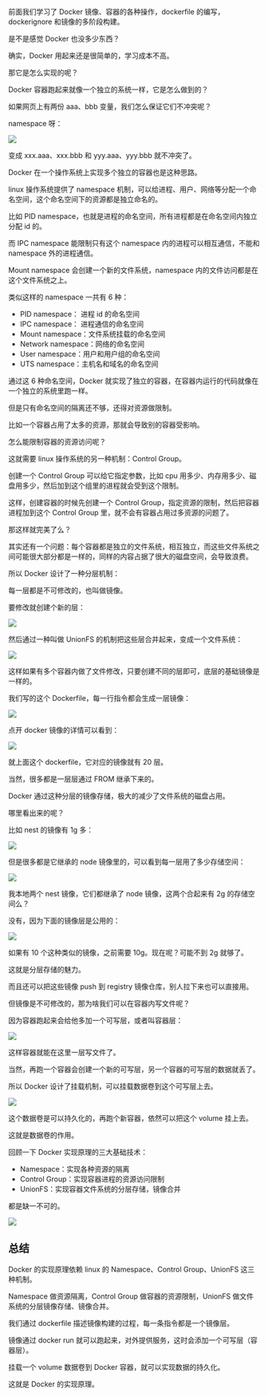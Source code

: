 ﻿前面我们学习了 Docker 镜像、容器的各种操作，dockerfile 的编写，dockerignore 和镜像的多阶段构建。

是不是感觉 Docker 也没多少东西？

确实，Docker 用起来还是很简单的，学习成本不高。

那它是怎么实现的呢？

Docker 容器跑起来就像一个独立的系统一样，它是怎么做到的？

如果网页上有两份 aaa、bbb 变量，我们怎么保证它们不冲突呢？

namespace 呀：

![](https://p1-juejin.byteimg.com/tos-cn-i-k3u1fbpfcp/69b105d627b446a6a56c19770fb862ee~tplv-k3u1fbpfcp-watermark.image?)

变成 xxx.aaa、xxx.bbb 和 yyy.aaa、yyy.bbb 就不冲突了。

Docker 在一个操作系统上实现多个独立的容器也是这种思路。

linux 操作系统提供了 namespace 机制，可以给进程、用户、网络等分配一个命名空间，这个命名空间下的资源都是独立命名的。

比如 PID namespace，也就是进程的命名空间，所有进程都是在命名空间内独立分配 id 的。

而 IPC namespace 能限制只有这个 namespace 内的进程可以相互通信，不能和 namespace 外的进程通信。

Mount namespace 会创建一个新的文件系统，namespace 内的文件访问都是在这个文件系统之上。

类似这样的 namespace 一共有 6 种：

*   PID namespace： 进程 id 的命名空间
*   IPC namespace： 进程通信的命名空间
*   Mount namespace：文件系统挂载的命名空间
*   Network namespace：网络的命名空间
*   User namespace：用户和用户组的命名空间
*   UTS namespace：主机名和域名的命名空间

通过这 6 种命名空间，Docker 就实现了独立的容器，在容器内运行的代码就像在一个独立的系统里跑一样。

但是只有命名空间的隔离还不够，还得对资源做限制。

比如一个容器占用了太多的资源，那就会导致别的容器受影响。

怎么能限制容器的资源访问呢？

这就需要 linux 操作系统的另一种机制：Control Group。

创建一个 Control Group 可以给它指定参数，比如 cpu 用多少、内存用多少、磁盘用多少，然后加到这个组里的进程就会受到这个限制。

这样，创建容器的时候先创建一个 Control Group，指定资源的限制，然后把容器进程加到这个 Control Group 里，就不会有容器占用过多资源的问题了。

那这样就完美了么？

其实还有一个问题：每个容器都是独立的文件系统，相互独立，而这些文件系统之间可能很大部分都是一样的，同样的内容占据了很大的磁盘空间，会导致浪费。

所以 Docker 设计了一种分层机制：

每一层都是不可修改的，也叫做镜像。

要修改就创建个新的层：

![](https://p1-juejin.byteimg.com/tos-cn-i-k3u1fbpfcp/f0f7de7542054f748e3c7e5964a82191~tplv-k3u1fbpfcp-watermark.image?)

然后通过一种叫做 UnionFS 的机制把这些层合并起来，变成一个文件系统：

![](https://p9-juejin.byteimg.com/tos-cn-i-k3u1fbpfcp/174a57adf33b4b99ab7a1ade26822ebc~tplv-k3u1fbpfcp-watermark.image?)

这样如果有多个容器内做了文件修改，只要创建不同的层即可，底层的基础镜像是一样的。

我们写的这个 Dockerfile，每一行指令都会生成一层镜像：

![](https://p6-juejin.byteimg.com/tos-cn-i-k3u1fbpfcp/a5d2b2a32ded4c8da31faec710b73613~tplv-k3u1fbpfcp-watermark.image?)

点开 docker 镜像的详情可以看到：

![](https://p1-juejin.byteimg.com/tos-cn-i-k3u1fbpfcp/6a84a9935d4d4cfb958eb87809754b9b~tplv-k3u1fbpfcp-watermark.image?)

就上面这个 dockerfile，它对应的镜像就有 20 层。

当然，很多都是一层层通过 FROM 继承下来的。

Docker 通过这种分层的镜像存储，极大的减少了文件系统的磁盘占用。

哪里看出来的呢？

比如 nest 的镜像有 1g 多：

![](https://p6-juejin.byteimg.com/tos-cn-i-k3u1fbpfcp/f729f92458144387a12e1abb55912446~tplv-k3u1fbpfcp-watermark.image?)

但是很多都是它继承的 node 镜像里的，可以看到每一层用了多少存储空间：

![](https://p1-juejin.byteimg.com/tos-cn-i-k3u1fbpfcp/66f1260b48a942fa899e25eb1e181b76~tplv-k3u1fbpfcp-watermark.image?)

我本地两个 nest 镜像，它们都继承了 node 镜像，这两个合起来有 2g 的存储空间么？

没有，因为下面的镜像层是公用的：

![](https://p3-juejin.byteimg.com/tos-cn-i-k3u1fbpfcp/61a61cc0cd084fd59c50902b27146fcc~tplv-k3u1fbpfcp-watermark.image?)

如果有 10 个这种类似的镜像，之前需要 10g。现在呢？可能不到 2g 就够了。

这就是分层存储的魅力。

而且还可以把这些镜像 push 到 registry 镜像仓库，别人拉下来也可以直接用。

但镜像是不可修改的，那为啥我们可以在容器内写文件呢？

因为容器跑起来会给他多加一个可写层，或者叫容器层：

![](https://p9-juejin.byteimg.com/tos-cn-i-k3u1fbpfcp/689f619938dd4675a284ee57fb2e24eb~tplv-k3u1fbpfcp-watermark.image?)

这样容器就能在这里一层写文件了。

当然，再跑一个容器会创建一个新的可写层，另一个容器的可写层的数据就丢了。

所以 Docker 设计了挂载机制，可以挂载数据卷到这个可写层上去。

![](https://p6-juejin.byteimg.com/tos-cn-i-k3u1fbpfcp/7b13c4403e844665b183c00ad4a9bd6c~tplv-k3u1fbpfcp-watermark.image?)

这个数据卷是可以持久化的，再跑个新容器，依然可以把这个 volume 挂上去。

这就是数据卷的作用。

回顾一下 Docker 实现原理的三大基础技术：

*   Namespace：实现各种资源的隔离
*   Control Group：实现容器进程的资源访问限制
*   UnionFS：实现容器文件系统的分层存储，镜像合并

都是缺一不可的。

![](https://p6-juejin.byteimg.com/tos-cn-i-k3u1fbpfcp/8aecb63016ab45c0bc2603071b65a420~tplv-k3u1fbpfcp-watermark.image?)

## 总结

Docker 的实现原理依赖 linux 的 Namespace、Control Group、UnionFS 这三种机制。

Namespace 做资源隔离，Control Group 做容器的资源限制，UnionFS 做文件系统的分层镜像存储、镜像合并。

我们通过 dockerfile 描述镜像构建的过程，每一条指令都是一个镜像层。

镜像通过 docker run 就可以跑起来，对外提供服务，这时会添加一个可写层（容器层）。

挂载一个 volume 数据卷到 Docker 容器，就可以实现数据的持久化。

这就是 Docker 的实现原理。
